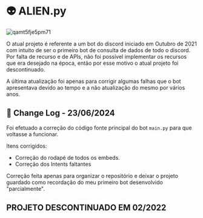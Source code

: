
# 👽 ALIEN.py

![qamt5fje5pm71](https://github.com/cristopherrissardi/app-bot-discord-alien/assets/93612872/32e7c0d1-72e8-44bb-9fb4-bff4fbd40d9e)

O atual projeto é referente a um bot do discord iniciado em Outubro de 2021 com intuito de ser o primeiro bot de consulta de dados de todo o discord. Por falta de recurso e de APIs, não foi possível implementar os recursos que era desejado na época, então por esse motivo o atual projeto foi descontinuado.

A última atualização foi apenas para corrigir algumas falhas que o bot apresentava devido ao tempo e a não atualização do mesmo por vários anos. 


## 📃 Change Log - 23/06/2024

Foi efetuado a correção do código fonte principal do bot `main.py` para que voltasse a funcionar.

Itens corrigidos:

- Correção do rodapé de todos os embeds.
- Correção dos Intents faltantes

Correção feita apenas para organizar o repositório e deixar o projeto guardado como recordação do meu primeiro bot desenvolvido "parcialmente".

## PROJETO DESCONTINUADO EM 02/2022



